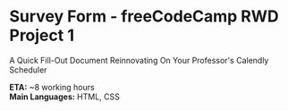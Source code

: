# Survey Form - freeCodeCamp RWD Project 1
A Quick Fill-Out Document Reinnovating On Your Professor's Calendly Scheduler

**ETA:** ~8 working hours  
**Main Languages:** HTML, CSS
